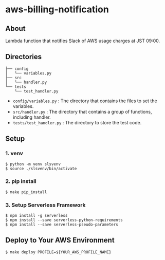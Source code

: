 # aws-billing-notification

## About

Lambda function that notifies Slack of AWS usage charges at JST 09:00.

## Directories

```
├── config
│   └── variables.py
├── src
│   └── handler.py
└── tests
    └── test_handler.py
```

- `config/variables.py` : The directory that contains the files to set the variables.
- `src/handler.py` : The directory that contains a group of functions, including handler.
- `tests/test_handler.py` : The directory to store the test code.

## Setup

### 1. venv

```
$ python -m venv slsvenv
$ source ./slsvenv/bin/activate
```

### 2. pip install

```
$ make pip_install
```

### 3. Setup Serverless Framework

```
$ npm install -g serverless
$ npm install --save serverless-python-requirements
$ npm install --save serverless-pseudo-parameters
```

## Deploy to Your AWS Environment

```
$ make deploy PROFILE=${YOUR_AWS_PROFILE_NAME}
```
